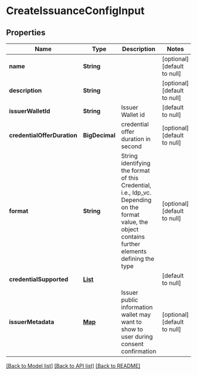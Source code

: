 # CreateIssuanceConfigInput

## Properties

| Name                        | Type                                     | Description                                                                                                                                           | Notes                        |
| --------------------------- | ---------------------------------------- | ----------------------------------------------------------------------------------------------------------------------------------------------------- | ---------------------------- |
| **name**                    | **String**                               |                                                                                                                                                       | [optional] [default to null] |
| **description**             | **String**                               |                                                                                                                                                       | [optional] [default to null] |
| **issuerWalletId**          | **String**                               | Issuer Wallet id                                                                                                                                      | [default to null]            |
| **credentialOfferDuration** | **BigDecimal**                           | credential offer duration in second                                                                                                                   | [optional] [default to null] |
| **format**                  | **String**                               | String identifying the format of this Credential, i.e., ldp_vc. Depending on the format value, the object contains further elements defining the type | [optional] [default to null] |
| **credentialSupported**     | [**List**](CredentialSupportedObject.md) |                                                                                                                                                       | [default to null]            |
| **issuerMetadata**          | [**Map**](AnyType.md)                    | Issuer public information wallet may want to show to user during consent confirmation                                                                 | [optional] [default to null] |

[[Back to Model list]](../README.md#documentation-for-models) [[Back to API list]](../README.md#documentation-for-api-endpoints) [[Back to README]](../README.md)
